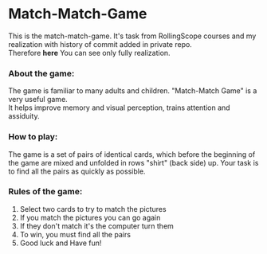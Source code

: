 # Match-Match-Game
This is the match-match-game.
It's task from RollingScope courses and my realization with history of commit added in private repo.<br>
Therefore **__here__** You can see only fully realization. 

### About the game:
The game is familiar to many adults and children. "Match-Match Game" is a very useful game.<br>
It helps improve memory and visual perception, trains attention and assiduity.

### How to play:
The game is a set of pairs of identical cards, which before the beginning of the game are mixed
and unfolded in rows "shirt" (back side) up. Your task is to find all the pairs as quickly as possible.

### Rules of the game:
1. Select two cards to try to match the pictures
2. If you match the pictures you can go again
3. If they don't match it's the computer turn them
4. To win, you must find all the pairs
5. Good luck and Have fun!
